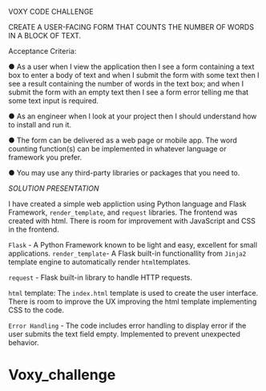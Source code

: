 VOXY CODE CHALLENGE

CREATE A USER-FACING FORM THAT COUNTS THE NUMBER OF WORDS IN A BLOCK OF TEXT.

Acceptance Criteria:

● As a user when I view the application then I see a form containing a text box
to enter a body of text and when I submit the form with some text then I see
a result containing the number of words in the text box; and when I submit
the form with an empty text then I see a form error telling me that some text
input is required.

● As an engineer when I look at your project then I should understand how to
install and run it.

● The form can be delivered as a web page or mobile app. The word counting
function(s) can be implemented in whatever language or framework you
prefer.

● You may use any third-party libraries or packages that you need to.

*SOLUTION PRESENTATION*

I have created a simple web appliction using Python language and Flask Framework, `render_template`, and `request` libraries. The frontend was created with html. There is room for improvement with JavaScript and CSS in the frontend.

`Flask` - A Python Framework known to be light and easy, excellent for small applications.
`render_template`- A Flask built-in functionallity from `Jinja2` template engine to automatically render `html`templates.

`request` - Flask built-in library to handle HTTP requests.

`html` template: The `index.html` template is used to create the user interface. There is room to improve the UX improving the html template implementing CSS to the code.

`Error Handling` - The code includes error handling to display error if the user submits the text field empty. Implemented to prevent unexpected behavior.




# Voxy_challenge
